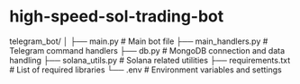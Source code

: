 # high-speed-sol-trading-bot

telegram_bot/
│
├── main.py                 # Main bot file
├── main_handlers.py            # Telegram command handlers
├── db.py                  # MongoDB connection and data handling
├── solana_utils.py        # Solana related utilities
├── requirements.txt       # List of required libraries
└── .env                   # Environment variables and settings